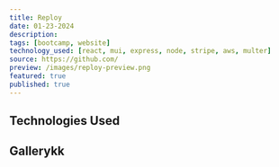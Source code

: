```yaml
---
title: Reploy 
date: 01-23-2024
description: 
tags: [bootcamp, website]
technology_used: [react, mui, express, node, stripe, aws, multer]
source: https://github.com/
preview: /images/reploy-preview.png
featured: true
published: true
---
```


## Technologies Used

## Gallerykk
